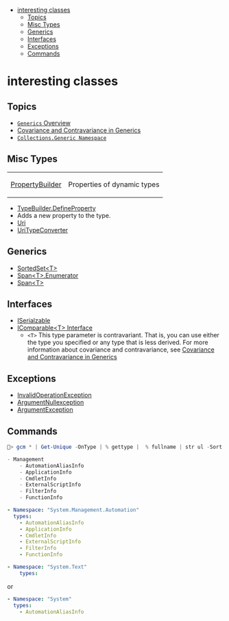 - [interesting classes](#interesting-classes)
  - [Topics](#topics)
  - [Misc Types](#misc-types)
  - [Generics](#generics)
  - [Interfaces](#interfaces)
  - [Exceptions](#exceptions)
  - [Commands](#commands)

# interesting classes

## Topics

- [`Generics` Overview](https://docs.microsoft.com/en-us/dotnet/standard/generics/)
- [Covariance and Contravariance in Generics](https://docs.microsoft.com/en-us/dotnet/standard/generics/covariance-and-contravariance)
- [`Collections.Generic Namespace`](https://docs.microsoft.com/en-us/dotnet/api/system.collections.generic?view=net-5.0)

## Misc Types

<table>
<tr><td>

[PropertyBuilder](https://docs.microsoft.com/en-us/dotnet/api/system.reflection.emit.propertybuilder?view=net-5.0)

</td><td>
Properties of dynamic types
</td></tr>
</table>

- [TypeBuilder.DefineProperty](https://docs.microsoft.com/en-us/dotnet/api/system.reflection.emit.typebuilder.defineproperty?view=net-5.0)
- Adds a new property to the type.
- [Uri](https://docs.microsoft.com/en-us/dotnet/api/system.uri?view=net-5.0)
- [UriTypeConverter](https://docs.microsoft.com/en-us/dotnet/api/system.uritypeconverter?view=net-5.0)


## Generics

- [SortedSet\<T>](https://docs.microsoft.com/en-us/dotnet/api/system.collections.generic.sortedset-1?view=net-5.0)
- [Span\<T>.Enumerator](https://docs.microsoft.com/en-us/dotnet/api/system.span-1.enumerator?view=net-5.0)
- [Span\<T>](https://docs.microsoft.com/en-us/dotnet/api/system.span-1?view=net-5.0)


## Interfaces

- [ISerialzable](https://docs.microsoft.com/en-us/dotnet/api/system.runtime.serialization.iserializable?view=net-5.0)
- [IComparable\<T> Interface](https://docs.microsoft.com/en-us/dotnet/api/system.icomparable-1?view=net-5.0>)
  - `<T>` This type parameter is contravariant. That is, you can use either the type you specified or any type that is less derived. For more information about covariance and contravariance, see [Covariance and Contravariance in Generics](https://docs.microsoft.com/en-us/dotnet/standard/generics/covariance-and-contravariance)

## Exceptions

- [InvalidOperationException](https://docs.microsoft.com/en-us/dotnet/api/system.invalidoperationexception?view=net-5.0)
- [ArgumentNullexception](https://docs.microsoft.com/en-us/dotnet/api/system.argumentnullexception?view=net-5.0)
- [ArgumentException](https://docs.microsoft.com/en-us/dotnet/api/system.argumentexception?view=net-5.0)

## Commands

```ps1
🐒> gcm * | Get-Unique -OnType | % gettype |  % fullname | str ul -Sort -Unique

- Management
    - AutomationAliasInfo
    - ApplicationInfo
    - CmdletInfo
    - ExternalScriptInfo
    - FilterInfo
    - FunctionInfo
```

```yml
- Namespace: "System.Management.Automation"
  types:
    - AutomationAliasInfo
    - ApplicationInfo
    - CmdletInfo
    - ExternalScriptInfo
    - FilterInfo
    - FunctionInfo

- Namespace: "System.Text"
    types:

```
or
```yml
- Namespace: "System"
  types:
    - AutomationAliasInfo
```
